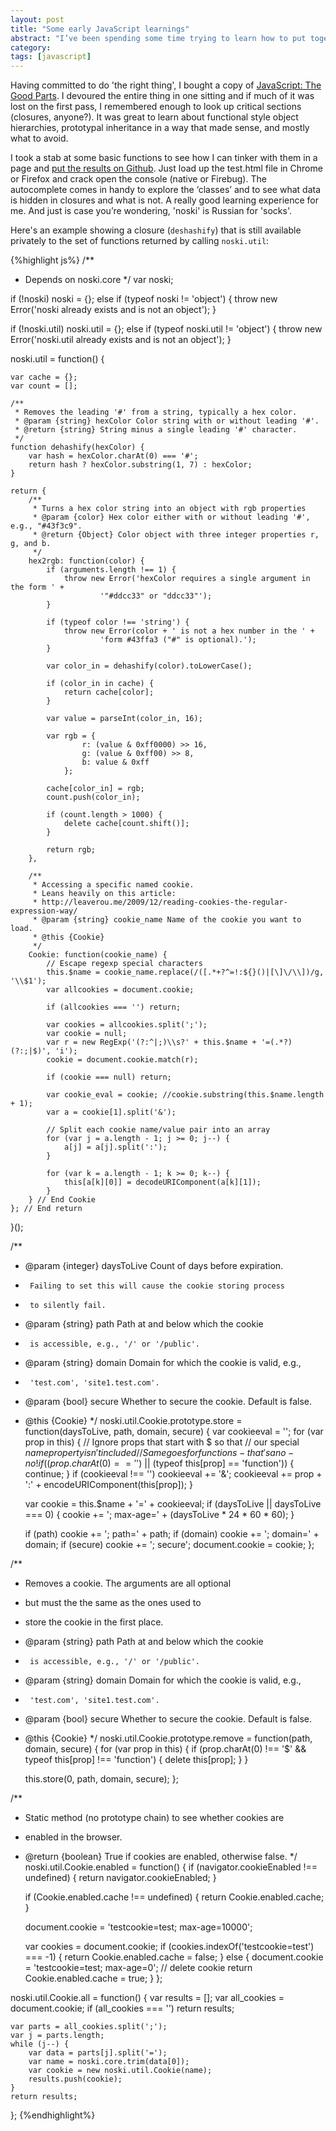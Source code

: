 ```yaml
---
layout: post
title: "Some early JavaScript learnings"
abstract: "I’ve been spending some time trying to learn how to put together a JavaScript library that is not just a throwaway script. My impetus is to avoid the usual steaming pile of globals and functions that I end up with in any web site that has more than a trivial amount to client side code."
category: 
tags: [javascript]
---
```

Having committed to do 'the right thing', I bought a copy of [JavaScript: The Good Parts](http://www.amazon.com/dp/0596517742/). I devoured the entire thing in one sitting and if much of it was lost on the first pass, I remembered enough to look up critical sections (closures, anyone?). It was great to learn about functional style object hierarchies, prototypal inheritance in a way that made sense, and mostly what to avoid.

I took a stab at some basic functions to see how I can tinker with them in a page and [put the results on Github](https://github.com/dvhthomas/noskijs). Just load up the test.html file in Chrome or Firefox and crack open the console (native or Firebug). The autocomplete comes in handy to explore the ‘classes’ and to see what data is hidden in closures and what is not. A really good learning experience for me. And just is case you’re wondering, 'noski' is Russian for 'socks'.

Here's an example showing a closure (`deshashify`) that is still available privately to the set of functions returned by calling `noski.util`:

{%highlight js%}
/**
 * Depends on noski.core
 */
var noski;

if (!noski) noski = {};
else if (typeof noski != 'object') {
    throw new Error('noski already exists and is not an object');
}

if (!noski.util) noski.util = {};
else if (typeof noski.util != 'object') {
    throw new Error('noski.util already exists and is not an object');
}

noski.util = function() {

    var cache = {};
    var count = [];

    /**
     * Removes the leading '#' from a string, typically a hex color.
     * @param {string} hexColor Color string with or without leading '#'.
     * @return {string} String minus a single leading '#' character.
     */
    function dehashify(hexColor) {
        var hash = hexColor.charAt(0) === '#';
        return hash ? hexColor.substring(1, 7) : hexColor;
    }

    return {
        /**
         * Turns a hex color string into an object with rgb properties
         * @param {color} Hex color either with or without leading '#', e.g., "#43f3c9".
         * @return {Object} Color object with three integer properties r, g, and b.
         */
        hex2rgb: function(color) {
            if (arguments.length !== 1) {
                throw new Error('hexColor requires a single argument in the form ' +
                        '"#ddcc33" or "ddcc33"');
            }

            if (typeof color !== 'string') {
                throw new Error(color + ' is not a hex number in the ' +
                        'form #43ffa3 ("#" is optional).');
            }

            var color_in = dehashify(color).toLowerCase();

            if (color_in in cache) {
                return cache[color];
            }

            var value = parseInt(color_in, 16);

            var rgb = {
                    r: (value & 0xff0000) >> 16,
                    g: (value & 0xff00) >> 8,
                    b: value & 0xff
                };

            cache[color_in] = rgb;
            count.push(color_in);

            if (count.length > 1000) {
                delete cache[count.shift()];
            }

            return rgb;
        },

        /**
         * Accessing a specific named cookie.
         * Leans heavily on this article:
         * http://leaverou.me/2009/12/reading-cookies-the-regular-expression-way/
         * @param {string} cookie_name Name of the cookie you want to load.
         * @this {Cookie}
         */
        Cookie: function(cookie_name) {
            // Escape regexp special characters
            this.$name = cookie_name.replace(/([.*+?^=!:${}()|[\]\/\\])/g, '\\$1');
            var allcookies = document.cookie;

            if (allcookies === '') return;

            var cookies = allcookies.split(';');
            var cookie = null;
            var r = new RegExp('(?:^|;)\\s?' + this.$name + '=(.*?)(?:;|$)', 'i');
            cookie = document.cookie.match(r);

            if (cookie === null) return;

            var cookie_eval = cookie; //cookie.substring(this.$name.length + 1);
            var a = cookie[1].split('&');

            // Split each cookie name/value pair into an array
            for (var j = a.length - 1; j >= 0; j--) {
                a[j] = a[j].split(':');
            }

            for (var k = a.length - 1; k >= 0; k--) {
                this[a[k][0]] = decodeURIComponent(a[k][1]);
            }
        } // End Cookie
    }; // End return
}();

/**
 * @param {integer} daysToLive Count of days before expiration.
 *      Failing to set this will cause the cookie storing process
 *      to silently fail.
 * @param {string} path Path at and below which the cookie
 *      is accessible, e.g., '/' or '/public'.
 * @param {string} domain Domain for which the cookie is valid, e.g.,
 *      'test.com', 'site1.test.com'.
 * @param {bool} secure Whether to secure the cookie. Default is false.
 * @this {Cookie}
 */
noski.util.Cookie.prototype.store = function(daysToLive, path, domain, secure) {
    var cookieeval = '';
    for (var prop in this) {
        // Ignore props that start with $ so that
        // our special $name property isn't included
        // Same goes for functions - that's a no-no!
        if ((prop.charAt(0) == '$') || (typeof this[prop] == 'function')) {
            continue;
        }
       if (cookieeval !== '') cookieeval += '&';
       cookieeval += prop + ':' + encodeURIComponent(this[prop]);
    }

    var cookie = this.$name + '=' + cookieeval;
    if (daysToLive || daysToLive === 0) {
        cookie += '; max-age=' + (daysToLive * 24 * 60 * 60);
    }

    if (path) cookie += '; path=' + path;
    if (domain) cookie += '; domain=' + domain;
    if (secure) cookie += '; secure';
    document.cookie = cookie;
};

/**
 * Removes a cookie. The arguments are all optional
 * but must the the same as the ones used to
 * store the cookie in the first place.
 * @param {string} path Path at and below which the cookie
 *      is accessible, e.g., '/' or '/public'.
 * @param {string} domain Domain for which the cookie is valid, e.g.,
 *      'test.com', 'site1.test.com'.
 * @param {bool} secure Whether to secure the cookie. Default is false.
 * @this {Cookie}
 */
noski.util.Cookie.prototype.remove = function(path, domain, secure) {
    for (var prop in this) {
        if (prop.charAt(0) !== '$' && typeof this[prop] !== 'function') {
            delete this[prop];
        }
    }

    this.store(0, path, domain, secure);
};

/**
 * Static method (no prototype chain) to see whether cookies are
 * enabled in the browser.
 * @return {boolean} True if cookies are enabled, otherwise false.
 */
noski.util.Cookie.enabled = function() {
    if (navigator.cookieEnabled !== undefined) {
        return navigator.cookieEnabled;
    }

    if (Cookie.enabled.cache !== undefined) {
        return Cookie.enabled.cache;
    }

    document.cookie = 'testcookie=test; max-age=10000';

    var cookies = document.cookie;
    if (cookies.indexOf('testcookie=test') === -1) {
        return Cookie.enabled.cache = false;
    }
    else {
        document.cookie = 'testcookie=test; max-age=0'; // delete cookie
        return Cookie.enabled.cache = true;
    }
};

noski.util.Cookie.all = function() {
    var results = [];
    var all_cookies = document.cookie;
    if (all_cookies === '') return results;

    var parts = all_cookies.split(';');
    var j = parts.length;
    while (j--) {
        var data = parts[j].split('=');
        var name = noski.core.trim(data[0]);
        var cookie = new noski.util.Cookie(name);
        results.push(cookie);
    }
    return results;
};
{%endhighlight%}